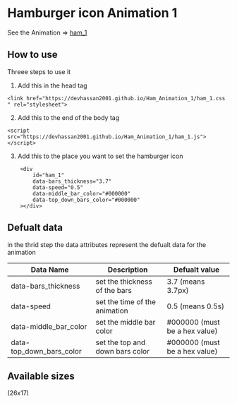 # Hamburger icon Animation 1
See the Animation => [ham_1](https://youtu.be/X728dgsxl1E
) 
## How to use
Threee steps to use it

1. Add this in the head tag
```
<link href="https://devhassan2001.github.io/Ham_Animation_1/ham_1.css " rel="stylesheet">
```

2. Add this to the end of the body tag
```
<script src="https://devhassan2001.github.io/Ham_Animation_1/ham_1.js"></script>
```

3. Add this to the place you want to set the hamburger icon
```
    <div 
        id="ham_1" 
        data-bars_thickness="3.7"
        data-speed="0.5"
        data-middle_bar_color="#000000"
        data-top_down_bars_color="#000000"
    ></div>
```

## Defualt data
in the thrid step the data attributes represent the defualt data for the animation

Data Name | Description | Defualt value
--------- | ----------- | -------------
data-bars_thickness | set the thickness of the bars | 3.7 (means 3.7px)
data-speed | set the time of the animation | 0.5 (means 0.5s)
data-middle_bar_color | set the middle bar color | #000000 (must be a hex value)
data-top_down_bars_color | set the top and down bars color | #000000 (must be a hex value)

## Available sizes
(26x17) 

